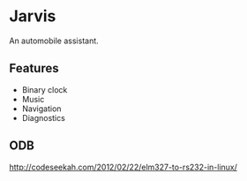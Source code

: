 # Jarvis

An automobile assistant.

## Features

* Binary clock
* Music
* Navigation
* Diagnostics

## ODB

http://codeseekah.com/2012/02/22/elm327-to-rs232-in-linux/
